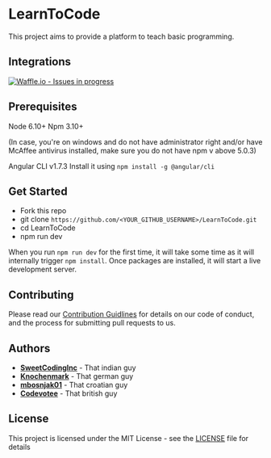 # LearnToCode

This project aims to provide a platform to teach basic programming.

## Integrations
[![Waffle.io - Issues in progress](https://badge.waffle.io/SweetCodingInc/LearnToCode.svg?columns=Inbox,To%20Do,In%20Progress,Done)](http://waffle.io/SweetCodingInc/LearnToCode)

## Prerequisites

Node 6.10+
Npm 3.10+

(In case, you're on windows and do not have administrator right and/or have McAffee antivirus installed, make sure you do not have npm v above 5.0.3)

Angular CLI v1.7.3
Install it using `npm install -g @angular/cli`

## Get Started
- Fork this repo
- git clone `https://github.com/<YOUR_GITHUB_USERNAME>/LearnToCode.git`
- cd LearnToCode
- npm run dev

When you run `npm run dev` for the first time, it will take some time as it will internally trigger `npm install`.
Once packages are installed, it will start a live development server.

## Contributing

Please read our [Contribution Guidlines](https://github.com/SweetCodingInc/LearnToCode/blob/master/CONTRIBUTING.md) for details on our code of conduct, and the process for submitting pull requests to us.

## Authors

* **[SweetCodingInc](https://github.com/SweetCodingInc)** - That indian guy
* **[Knochenmark](https://github.com/Knochenmark)** - That german guy
* **[mbosnjak01](https://github.com/mbosnjak01)** - That croatian guy
* **[Codevotee](https://github.com/Codevotee)** - That british guy
## License

This project is licensed under the MIT License - see the [LICENSE](https://github.com/SweetCodingInc/LearnToCode/blob/master/LICENSE) file for details
